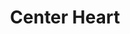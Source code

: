 ---
pid: ch334
title: Center Heart
location_transcription: A Park
coordinates: "[-75.162985335325, 39.952286606904]"
zipcode: '19150'
gen_neighborhood: Northwest Philadelphia
neighborhood: Cedarbrook
outside_phl: 
age: '9'
age_range: 6-13
instagram: 
image_file_name: ch_334.jpg
proposal_transcription: Tears Not Allowed
topic: Uplifting,Love
topic_summary: 0, 0
type: Park
keywords_other: 
credit: Jazmine M
image_labels: A smiling figure standing, with arms raised, next to the heart-shaped
  monument. The monument is surrounding by flowers.
twitter: 
facebook: 
permalink: "/monuments/ch334/"
layout: item-page
---